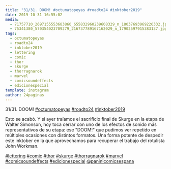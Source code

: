 ```yaml
---
title: "31/31. DOOM! #octumatopeyas #roadto24 #inktober2019"
date: 2019-10-31 16:55:02
media: 
  - 71757710_2697155553683860_655832960239608329_n_18037693969220332.jpg
  - 75341380_570354023709279_216737789167162029_n_17902597915383137.jpg
tags: 
  - octumatopeyas
  - roadto24
  - inktober2019
  - lettering
  - comic
  - thor
  - skurge
  - thorragnarok
  - marvel
  - comicsoundeffects
  - edicionespecial
template: instagram
author: 24paginas
---
```


31/31. DOOM! [#octumatopeyas](/tags/octumatopeyas) [#roadto24](/tags/roadto24) [#inktober2019](/tags/inktober2019)


Esto se acabó. Y si ayer traíamos el sacrificio final de Skurge en la etapa de Walter Simonson, hoy toca cerrar con uno de los efectos de sonido más representativos de su etapa: ese "DOOM!" que pudimos ver repetido en múltiples ocasiones con distintos formatos. Una forma potente de despedir este inktober en la que aprovechamos para recuperar el trabajo del rotulista John Workman.






[#lettering](/tags/lettering) [#comic](/tags/comic) [#thor](/tags/thor) [#skurge](/tags/skurge) [#thorragnarok](/tags/thorragnarok) [#marvel](/tags/marvel) [#comicsoundeffects](/tags/comicsoundeffects) [#edicionespecial](/tags/edicionespecial) [@paninicomicsespana](https://instagram.com/paninicomicsespana)
